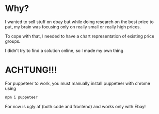 # Why?
I wanted to sell stuff on ebay but while doing research on the best price to put, my brain was focusing only on really small or really high prices.

To cope with that, I needed to have a chart representation of existing price groups.

I didn't try to find a solution online, so I made my own thing.

# ACHTUNG!!!
For puppeteer to work, you must manually install puppeteer with chrome using
```bash
npm i puppeteer
```

For now is ugly af (both code and frontend) and works only with Ebay!
